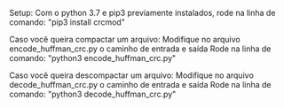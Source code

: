 Setup:
Com o python 3.7 e pip3 previamente instalados, rode na linha de comando:
  "pip3 install crcmod"

Caso você queira compactar um arquivo:
  Modifique no arquivo encode_huffman_crc.py o caminho de entrada e saída
  Rode na linha de comando: "python3 encode_huffman_crc.py"
  
Caso você queira descompactar um arquivo:
  Modifique no arquivo decode_huffman_crc.py o caminho de entrada e saída
  Rode na linha de comando: "python3 decode_huffman_crc.py"
